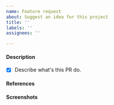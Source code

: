 ```yaml
---
name: Feature request
about: Suggest an idea for this project
title: ''
labels: ''
assignees: ''

---
```


#### Description
- [x] Describe what's this PR do.


#### References


#### Screenshots
